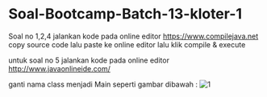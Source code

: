 # Soal-Bootcamp-Batch-13-kloter-1

Soal no 1,2,4 jalankan kode pada online editor https://www.compilejava.net
copy source code lalu paste ke online editor lalu klik compile & execute


untuk soal no 5 jalankan kode pada online editor http://www.javaonlineide.com/

ganti nama class menjadi Main seperti gambar dibawah :
![1](https://user-images.githubusercontent.com/54427059/67143086-c624f000-f291-11e9-9776-c127493b6e34.png)
